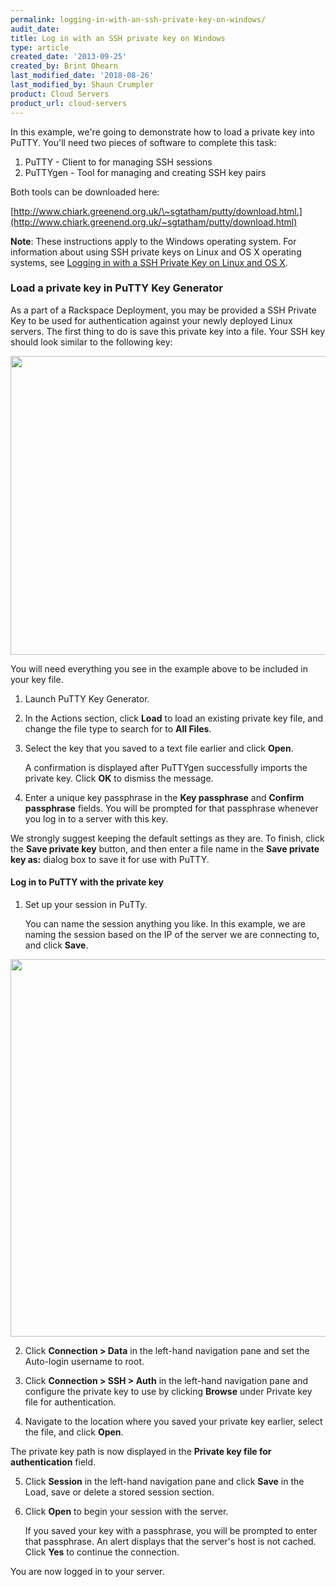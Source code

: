 ```yaml
---
permalink: logging-in-with-an-ssh-private-key-on-windows/
audit_date:
title: Log in with an SSH private key on Windows
type: article
created_date: '2013-09-25'
created_by: Brint Ohearn
last_modified_date: '2018-08-26'
last_modified_by: Shaun Crumpler
product: Cloud Servers
product_url: cloud-servers
---
```


In this example, we're going to demonstrate how to load a private key
into PuTTY. You'll need two pieces of software to complete this task:

1.  PuTTY - Client to for managing SSH sessions
2.  PuTTYgen - Tool for managing and creating SSH key pairs

Both tools can be downloaded here:

[http://www.chiark.greenend.org.uk/\~sgtatham/putty/download.html.](http://www.chiark.greenend.org.uk/~sgtatham/putty/download.html)

**Note**: These instructions apply to the Windows operating system.
For information about using SSH private keys on Linux and OS X operating
systems, see [Logging in with a SSH Private Key on Linux and OS X](/how-to/logging-in-with-an-ssh-private-key-on-linuxmac).

### Load a private key in PuTTY Key Generator

As a part of a Rackspace Deployment, you may be provided a SSH Private
Key to be used for authentication against your newly deployed Linux
servers. The first thing to do is save this private key into a file.
Your SSH key should look similar to the following key:

<img src="{% asset_path cloud-servers/logging-in-with-an-ssh-private-key-on-windows/Windows1.png %}" width="626" height="478" />

You will need everything you see in the example above to be included in
your key file.

1. Launch PuTTY Key Generator.

2. In the Actions section, click **Load** to load an existing private key file, and change the file type to search for to **All Files**.

3. Select the key that you saved to a text file earlier and click **Open**.

   A confirmation is displayed after PuTTYgen successfully imports the private key. Click **OK** to dismiss the message.

4. Enter a unique key passphrase in the **Key passphrase** and **Confirm
passphrase** fields. You will be prompted for that passphrase whenever
you log in to a server with this key.

We strongly suggest keeping the default settings as they are. To finish, click the **Save private key** button, and then enter a file name in the **Save private key as:** dialog box to save it for use with PuTTY.

#### Log in to PuTTY with the private key

1. Set up your session in PuTTy.

   You can name the session anything you like. In this example, we are naming the session based on the IP of the
server we are connecting to, and click **Save**.

  <img src="{% asset_path cloud-servers/logging-in-with-an-ssh-private-key-on-windows/Windows9.png %}" width="635" height="604" />

2. Click **Connection > Data** in the left-hand navigation pane and set the Auto-login username to root.

3. Click **Connection > SSH > Auth**  in the left-hand navigation pane and configure the private key to use by clicking **Browse** under Private key file for authentication.

4. Navigate to the location where you saved your private key earlier, select the file, and click **Open**.

  The private key path is now displayed in the **Private key file for authentication** field.

5. Click **Session** in the left-hand navigation pane and click **Save** in the Load, save or delete a stored session section.

6. Click **Open** to begin your session with the server.

   If you saved your key with a passphrase, you will be prompted to enter that passphrase. An alert displays that the server's host is not cached. Click **Yes** to continue the connection.

You are now logged in to your server.
